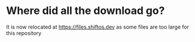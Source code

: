 # Where did all the download go?
It is now relocated at https://files.shiftos.dev as some files are too large for this repository
